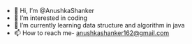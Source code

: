 - 👋 Hi, I’m @AnushkaShanker
- 👀 I’m interested in coding
- 🌱 I’m currently learning data structure and algorithm in java
- 📫 How to reach me- anushkashanker162@gmail.com

<!---
AnushkaShanker/AnushkaShanker is a ✨ special ✨ repository because its `README.md` (this file) appears on your GitHub profile.
You can click the Preview link to take a look at your changes.
--->
